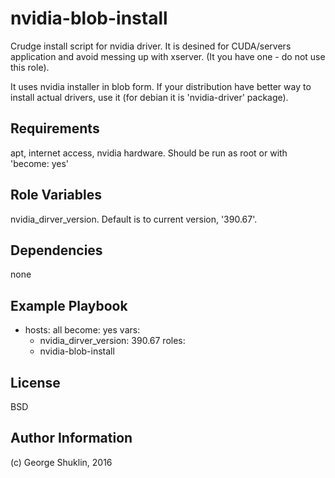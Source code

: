 nvidia-blob-install
=========
Crudge install script for nvidia driver. It is desined for CUDA/servers application and avoid messing up with xserver. (It you have one - do not use this role).

It uses nvidia installer in blob form. If your distribution have better way to install actual drivers, use it (for debian it is 'nvidia-driver' package).


Requirements
------------

apt, internet access, nvidia hardware. Should be run as root or with 'become: yes'

Role Variables
--------------

nvidia\_dirver\_version. Default is to current version, '390.67'.

Dependencies
------------

none

Example Playbook
----------------


- hosts: all
  become: yes
  vars:
   - nvidia_dirver_version: 390.67
  roles:
   - nvidia-blob-install

License
-------

BSD

Author Information
------------------

(c) George Shuklin, 2016
